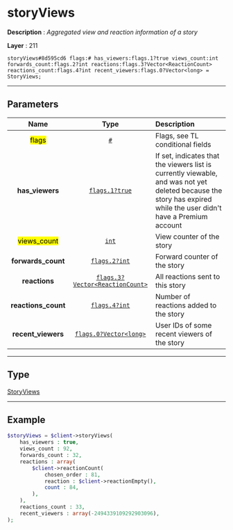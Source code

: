 # storyViews

**Description** : *Aggregated view and reaction information of a story*

**Layer** : 211

```tl
storyViews#8d595cd6 flags:# has_viewers:flags.1?true views_count:int forwards_count:flags.2?int reactions:flags.3?Vector<ReactionCount> reactions_count:flags.4?int recent_viewers:flags.0?Vector<long> = StoryViews;
```

---

## Parameters

| Name | Type | Description |
| :---: | :---: | :--- |
| <mark>flags</mark> | [`#`](type/#) | Flags, see TL conditional fields |
| **has_viewers** | [`flags.1?true`](type/true) | If set, indicates that the viewers list is currently viewable, and was not yet deleted because the story has expired while the user didn't have a Premium account |
| <mark>views_count</mark> | [`int`](type/int) | View counter of the story |
| **forwards_count** | [`flags.2?int`](type/int) | Forward counter of the story |
| **reactions** | [`flags.3?Vector<ReactionCount>`](type/ReactionCount) | All reactions sent to this story |
| **reactions_count** | [`flags.4?int`](type/int) | Number of reactions added to the story |
| **recent_viewers** | [`flags.0?Vector<long>`](type/long) | User IDs of some recent viewers of the story |

---

## Type

[StoryViews](type/StoryViews)

---

## Example

```php
$storyViews = $client->storyViews(
	has_viewers : true,
	views_count : 92,
	forwards_count : 32,
	reactions : array(
		$client->reactionCount(
			chosen_order : 81,
			reaction : $client->reactionEmpty(),
			count : 84,
		),
	),
	reactions_count : 33,
	recent_viewers : array(-2494339109292903096),
);
```